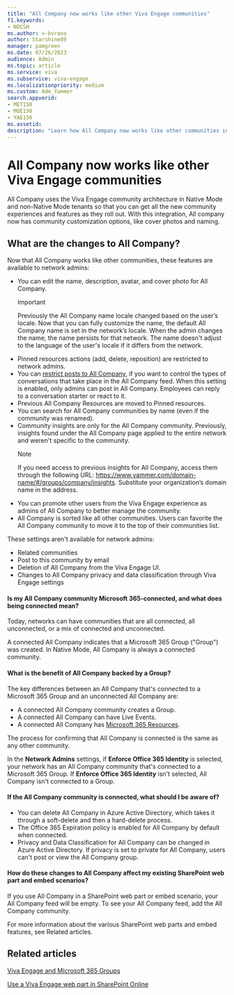 ```yaml
---
title: "All Company now works like other Viva Engage communities"
f1.keywords:
- NOCSH
ms.author: v-bvrana
author: Starshine89
manager: pamgreen
ms.date: 07/26/2023
audience: Admin
ms.topic: article
ms.service: viva
ms.subservice: viva-engage
ms.localizationpriority: medium
ms.custom: Adm_Yammer
search.appverid:
- MET150
- MOE150
- YAE150
ms.assetid: 
description: "Learn how All Company now works like other communities in Viva Engage."
---
```


# All Company now works like other Viva Engage communities

All Company uses the Viva Engage community architecture in Native Mode and non-Native Mode tenants so that you can get all the new community experiences and features as they roll out. With this integration, All company now has community customization options, like cover photos and naming.

## What are the changes to All Company?

Now that All Company works like other communities, these features are available to network admins:

- You can edit the name, description, avatar, and cover photo for All Company.
  >[!IMPORTANT]
    > Previously the All Company name locale changed based on the user’s locale. Now that you can fully customize the name, the default All Company name is set in the network’s locale.  When the admin changes the name, the name persists for that network. The name doesn't adjust to the language of the user's locale if it differs from the network.
- Pinned resources actions (add, delete, reposition) are restricted to network admins.
- You can [restrict posts to All Company](https://support.office.com/article/3219d2ae-db15-4c9f-9dd2-28559ae39a97), if you want to control the types of conversations that take place in the All Company feed. When this setting is enabled, only admins can post in All Company. Employees can reply to a conversation starter or react to it.
- Previous All Company Resources are moved to Pinned resources.
- You can search for All Company communities by name (even if the community was renamed).
- Community insights are only for the All Company community. Previously, insights found under the All Company page applied to the entire network and weren't specific to the community.
  >[!NOTE]
  >If you need access to previous insights for All Company, access them through the following URL: https://www.yammer.com/domain-name/#/groups/company/insights. Substitute your organization’s domain name in the address.
- You can promote other users from the Viva Engage experience as admins of All Company to better manage the community. 
- All Company is sorted like all other communities. Users can favorite the All Company community to move it to the top of their communities list. 

These settings aren't available for network admins:

- Related communities
- Post to this community by email
- Deletion of All Company from the Viva Engage UI.  
- Changes to All Company privacy and data classification through Viva Engage settings

#### Is my All Company community Microsoft 365-connected, and what does being connected mean?

Today, networks can have communities that are all connected, all unconnected, or a mix of connected and unconnected.

A connected All Company indicates that a Microsoft 365 Group ("Group") was created. In Native Mode, All Company is always a connected community.

#### What is the benefit of All Company backed by a Group?

The key differences between an All Company that's connected to a Microsoft 365 Group and an unconnected All Company are:

- A connected All Company community creates a Group.
- A connected All Company can have Live Events.
- A connected All Company has [Microsoft 365 Resources](./viva-engage-and-office-365-groups.md).

The process for confirming that All Company is connected is the same as any other community. 

In the **Network Admins** settings, if **Enforce Office 365 Identity** is selected, your network has an All Company community that's connected to a Microsoft 365 Group. If  **Enforce Office 365 Identity** isn't selected, All Company isn't connected to a Group.

#### If the All Company community is connected, what should I be aware of?

- You can delete All Company in Azure Active Directory, which takes it through a soft-delete and then a hard-delete process.
- The Office 365 Expiration policy is enabled for All Company by default when connected.
- Privacy and Data Classification for All Company can be changed in Azure Active Directory. If privacy is set to private for All Company, users can't post or view the All Company group.

#### How do these changes to All Company affect my existing SharePoint web part and embed scenarios? 

If you use All Company in a SharePoint web part or embed scenario, your All Company feed will be empty. To  see your All Company feed, add the All Company community.  

For more information about the various SharePoint web parts and embed features, see Related articles.

## Related articles

[Viva Engage and Microsoft 365 Groups](viva-engage-and-office-365-groups.md)

[Use a Viva Engage web part in SharePoint Online](https://support.microsoft.com/office/a53cfa0c-3d09-42c8-a286-1038a81c59da)

